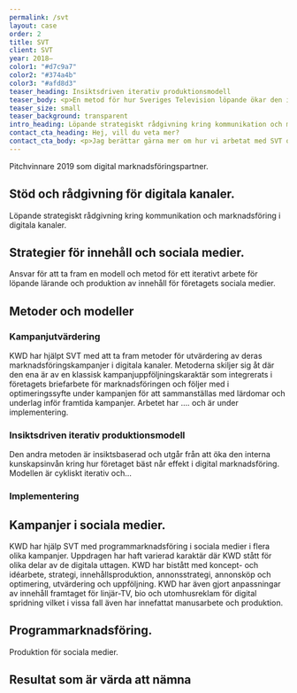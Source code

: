 ```yaml
---
permalink: /svt
layout: case
order: 2
title: SVT
client: SVT
year: 2018–
color1: "#d7c9a7"
color2: "#374a4b"
color3: "#afd8d3"
teaser_heading: Insiktsdriven iterativ produktionsmodell
teaser_body: <p>En metod för hur Sveriges Television löpande ökar den interna kunskapsnivån kring vilket innehåll som fungerar och varför i syfte att öka effekten av sin digitala marknadsföring.</p>
teaser_size: small
teaser_background: transparent
intro_heading: Löpande strategiskt rådgivning kring kommunikation och marknadsföring i digitala kanaler.
contact_cta_heading: Hej, vill du veta mer?
contact_cta_body: <p>Jag berättar gärna mer om hur vi arbetat med SVT och hur vi kan hjälpa er.</p>
---
```


Pitchvinnare 2019 som digital marknadsföringspartner.

## Stöd och rådgivning för digitala kanaler.

Löpande strategiskt rådgivning kring kommunikation och marknadsföring i digitala kanaler.

## Strategier för innehåll och sociala medier.

Ansvar för att ta fram en modell och metod för ett iterativt arbete för löpande lärande och produktion av innehåll för företagets sociala medier.

## Metoder och modeller

### Kampanjutvärdering

KWD har hjälpt SVT med att ta fram metoder för utvärdering av deras marknadsföringskampanjer i digitala kanaler. Metoderna skiljer sig åt där den ena är av en klassisk kampanjuppföljningskaraktär som integrerats i företagets briefarbete för marknadsföringen och följer med i optimeringssyfte under kampanjen för att sammanställas med lärdomar och underlag inför framtida kampanjer. Arbetet har …. och är under implementering.

### Insiktsdriven iterativ produktionsmodell

Den andra metoden är insiktsbaserad och utgår från att öka den interna kunskapsinvån kring hur företaget bäst når effekt i digital marknadsföring. Modellen är cykliskt iterativ och…   

### Implementering

## Kampanjer i sociala medier.

KWD har hjälp SVT med programmarknadsföring i sociala medier i flera olika kampanjer. Uppdragen har haft varierad karaktär där KWD stått för olika delar av de digitala uttagen. KWD har bistått med koncept- och idéarbete, strategi, innehållsproduktion, annonsstrategi, annonsköp och optimering, utvärdering och uppföljning. KWD har även gjort anpassningar av innehåll framtaget för linjär-TV, bio och utomhusreklam för digital spridning vilket i vissa fall även har innefattat manusarbete och produktion.

## Programmarknadsföring.

Produktion för sociala medier.

## Resultat som är värda att nämna
